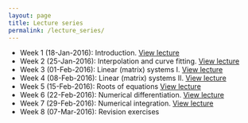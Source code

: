 ```yaml
---
layout: page
title: Lecture series
permalink: /lecture_series/
---
```


* Week 1 (18-Jan-2016): Introduction.
[View lecture](http://nbviewer.ipython.org/url/raw.githubusercontent.com/ggorman/Numerical-methods-1/master/notebook/Lecture-1.ipynb)
* Week 2 (25-Jan-2016): Interpolation and curve fitting.
[View lecture](http://nbviewer.ipython.org/url/raw.githubusercontent.com/ggorman/Numerical-methods-1/master/notebook/Lecture-2.ipynb)
* Week 3 (01-Feb-2016): Linear (matrix) systems I.
[View lecture](http://nbviewer.ipython.org/url/raw.githubusercontent.com/ggorman/Numerical-methods-1/master/notebook/Lecture-3.ipynb)
* Week 4 (08-Feb-2016): Linear (matrix) systems II.
[View lecture](http://nbviewer.ipython.org/url/raw.githubusercontent.com/ggorman/Numerical-methods-1/master/notebook/Lecture-4.ipynb)
* Week 5 (15-Feb-2016): Roots of equations
[View lecture](http://nbviewer.ipython.org/url/raw.githubusercontent.com/ggorman/Numerical-methods-1/master/notebook/Lecture-5.ipynb)
* Week 6 (22-Feb-2016): Numerical differentiation.
[View lecture](http://nbviewer.ipython.org/url/raw.githubusercontent.com/ggorman/Numerical-methods-1/master/notebook/differentiation.ipynb)
* Week 7 (29-Feb-2016): Numerical integration.
[View lecture](http://nbviewer.ipython.org/url/raw.githubusercontent.com/ggorman/Numerical-methods-1/master/notebook/Lecture-7.ipynb)
* Week 8 (07-Mar-2016): Revision exercises

